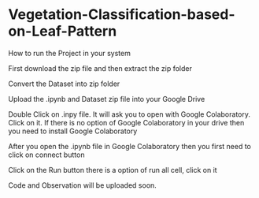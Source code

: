 # Vegetation-Classification-based-on-Leaf-Pattern

How to run the Project in your system

First download the zip file and then extract the zip folder

Convert the Dataset into zip folder

Upload the .ipynb and Dataset zip file into your Google Drive

Double Click on .inpy file. It will ask you to open with Google Colaboratory. Click on it. If there is no option of Google Colaboratory in your drive then you need to install Google Colaboratory

After you open the .ipynb file in Google Colaboratory then you first need to click on connect button

Click on the Run button there is a option of run all cell, click on it

Code and Observation will be uploaded soon.
